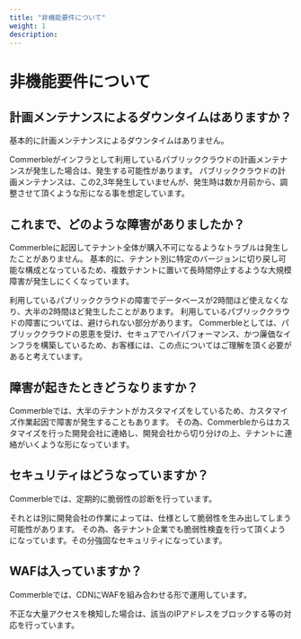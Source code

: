 ```yaml
---
title: "非機能要件について"
weight: 1
description: 
---
```


# 非機能要件について

## 計画メンテナンスによるダウンタイムはありますか？

基本的に計画メンテナンスによるダウンタイムはありません。

Commerbleがインフラとして利用しているパブリッククラウドの計画メンテナンスが発生した場合は、発生する可能性があります。
パブリッククラウドの計画メンテナンスは、この2,3年発生していませんが、発生時は数か月前から、調整させて頂くような形になる事を想定しています。

## これまで、どのような障害がありましたか？

Commerbleに起因してテナント全体が購入不可になるようなトラブルは発生したことがありません。
基本的に、テナント別に特定のバージョンに切り戻し可能な構成となっているため、複数テナントに置いて長時間停止するような大規模障害が発生しにくくなっています。

利用しているパブリッククラウドの障害でデータベースが2時間ほど使えなくなり、大半の2時間ほど発生したことがあります。
利用しているパブリッククラウドの障害については、避けられない部分があります。
Commerbleとしては、パブリッククラウドの恩恵を受け、セキュアでハイパフォーマンス、かつ廉価なインフラを構築しているため、お客様には、この点についてはご理解を頂く必要があると考えています。

## 障害が起きたときどうなりますか？

Commerbleでは、大半のテナントがカスタマイズをしているため、カスタマイズ作業起因で障害が発生することもあります。
その為、Commerbleからはカスタマイズを行った開発会社に連絡し、開発会社から切り分けの上、テナントに連絡がいくような形になっています。

## セキュリティはどうなっていますか？

Commerbleでは、定期的に脆弱性の診断を行っています。

それとは別に開発会社の作業によっては、仕様として脆弱性を生み出してしまう可能性があります。
その為、各テナント企業でも脆弱性検査を行って頂くようになっています。その分強固なセキュリティになっています。

## WAFは入っていますか？

Commerbleでは、CDNにWAFを組み合わせる形で運用しています。

不正な大量アクセスを検知した場合は、該当のIPアドレスをブロックする等の対応を行っています。
